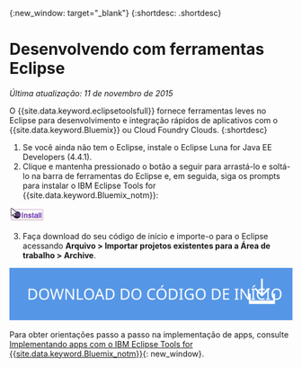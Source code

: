 {:new_window: target="_blank"}
{:shortdesc: .shortdesc}

# Desenvolvendo com ferramentas Eclipse
*Última atualização: 11 de novembro de 2015*

O {{site.data.keyword.eclipsetoolsfull}}
fornece ferramentas leves no Eclipse para desenvolvimento e integração rápidos de aplicativos
com o {{site.data.keyword.Bluemix}} ou
Cloud Foundry Clouds.
{:shortdesc}

  1. Se você ainda não tem o Eclipse, instale o Eclipse Luna for Java EE Developers (4.4.1).
  2. Clique e mantenha pressionado o botão a seguir para arrastá-lo e soltá-lo na barra de ferramentas do Eclipse e, em seguida, siga os prompts para instalar o IBM Eclipse Tools for {{site.data.keyword.Bluemix_notm}}:
  
  ![Arraste e solte em uma área de trabalho do Eclipse Luna em execução para instalar o IBM Eclipse Tools for {{site.data.keyword.Bluemix_notm}}](images/installbutton.png)

  3. Faça download do seu código de início e importe-o para o Eclipse acessando **Arquivo > Importar projetos existentes para a Área de trabalho > Archive**.

  <p>
  <a class="xref" href="http://bluemix.net" target="_blank" title="(Abre em uma nova guia ou janela)"><img class="image" src="images/btn_starter-code.svg" alt="Fazer download do código de início" /> </a>
</p>

Para obter orientações passo a passo na implementação de apps, consulte [Implementando apps com o IBM Eclipse Tools for {{site.data.keyword.Bluemix_notm}}](../manageapps/eclipsetools/eclipsetools.html#eclipsetools){: new_window}.
